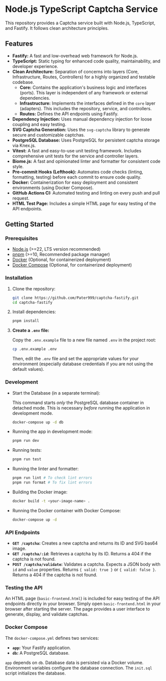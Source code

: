 # Node.js TypeScript Captcha Service

This repository provides a Captcha service built with Node.js, TypeScript, and Fastify. It follows clean architecture principles.

## Features

*   **Fastify:** A fast and low-overhead web framework for Node.js.
*   **TypeScript:** Static typing for enhanced code quality, maintainability, and developer experience.
*   **Clean Architecture:**  Separation of concerns into layers (Core, Infrastructure, Routes, Controllers) for a highly organized and testable codebase.
    *   **Core:**  Contains the application's business logic and interfaces (ports). This layer is independent of any framework or external dependencies.
    *   **Infrastructure:**  Implements the interfaces defined in the `core` layer (adapters).  This includes the repository, service, and controllers.
    *   **Routes:** Defines the API endpoints using Fastify.
*   **Dependency Injection:**  Uses manual dependency injection for loose coupling and easy testing.
*   **SVG Captcha Generation:** Uses the `svg-captcha` library to generate secure and customizable captchas.
*   **PostgreSQL Database:** Uses PostgreSQL for persistent captcha storage via Knex.js.
*   **Vitest:**  A fast and easy-to-use unit testing framework. Includes comprehensive unit tests for the service and controller layers.
*   **Biome.js:** A fast and opinionated linter and formatter for consistent code style.
*   **Pre-commit Hooks (Lefthook):**  Automates code checks (linting, formatting, testing) before each commit to ensure code quality.
*   **Docker:** Containerization for easy deployment and consistent environments (using Docker Compose).
*   **GitHub Actions CI:** Automated testing and linting on every push and pull request.
*   **HTML Test Page:** Includes a simple HTML page for easy testing of the API endpoints.

## Getting Started

### Prerequisites

*   [Node.js](https://nodejs.org/) (>=22, LTS version recommended)
*   [pnpm](https://pnpm.io/) (>=10, Recommended package manager)
*   [Docker](https://www.docker.com/) (Optional, for containerized deployment)
*   [Docker Compose](https://docs.docker.com/compose/install/) (Optional, for containerized deployment)

### Installation

1.  Clone the repository:

    ```bash
    git clone https://github.com/Pater999/captcha-fastify.git
    cd captcha-fastify
    ```

2.  Install dependencies:

    ```bash
    pnpm install
    ```

3. **Create a `.env` file:**

   Copy the `.env.example` file to a new file named `.env` in the project root:

    ```bash
    cp .env.example .env
    ```

    Then, edit the `.env` file and set the appropriate values for your environment (especially database credentials if you are not using the default values).

### Development

*   Start the Database (in a separate terminal):

    This command starts *only* the PostgreSQL database container in detached mode.  This is necessary *before* running the application in development mode.

    ```bash
    docker-compose up -d db
    ```

*   Running the app in development mode:

    ```bash
    pnpm run dev
    ```

*   Running tests:

    ```bash
    pnpm run test
    ```

*   Running the linter and formatter:

    ```bash
    pnpm run lint # To check lint errors
    pnpm run format # To fix lint errors
    ```

*   Building the Docker image:

    ```bash
    docker build -t <your-image-name> .
    ```

*   Running the Docker container with Docker Compose:

    ```bash
    docker-compose up -d
    ```

### API Endpoints

*   **`GET /captcha`:** Creates a new captcha and returns its ID and SVG bas64 image.
*   **`GET /captcha/:id`:** Retrieves a captcha by its ID. Returns a 404 if the captcha is not found.
*   **`POST /captcha/validate`:** Validates a captcha.  Expects a JSON body with `id` and `value` properties. Returns `{ valid: true }` or `{ valid: false }`. Returns a 404 if the captcha is not found.

### Testing the API

An HTML page (`basic-frontend.html`) is included for easy testing of the API endpoints directly in your browser.  Simply open `basic-frontend.html` in your browser after starting the server.  The page provides a user interface to generate, display, and validate captchas.

### Docker Compose

The `docker-compose.yml` defines two services:

*   **`app`:** Your Fastify application.
*   **`db`:** A PostgreSQL database.

`app` depends on `db`. Database data is persisted via a Docker volume. Environment variables configure the database connection. The `init.sql` script initializes the database.